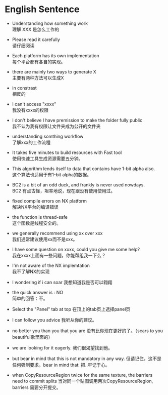 # English Sentence

* Understanding how something work  
  理解 XXX 是怎么工作的  

* Please read it carefully  
  请仔细阅读  

* Each platform has its own implementation   
  每个平台都有各自的实现。
  
* there are mainly two ways to generate X  
  主要有两种方法可以生成X

* in constrast  
  相反的
  
* I can't access "xxxx"  
  我没有xxxx的权限  

* I don't believe I have premission to make the folder fully public  
  我不认为我有权限让文件夹成为公开的文件夹

* understanding somthing workflow  
  了解xxx的工作流程

* It takes five minutes to build resources with Fast tool  
  使用快速工具生成资源需要五分钟。

* This algorithm lends itself to data that contains have 1-bit alpha also.  
  这个算法也适用于有1-bit alpha的数据。
  
* BC2 is a bit of an odd duck, and frankly is never used nowdays.  
  BC2 有点古怪，坦率地说，现在跟没有使用使用过。

* fixed compile errors on NX platform  
  解决NX平台的编译错误

* the function is thread-safe  
  这个函数是线程安全的。

* we generally recommend using xx over xxx  
  我们通常建议使用xx而不是xxx。

* I have some question on xxxx, could you give me some help?  
  我在xxxx上面有一些问题，你能帮组我一下么？

* I'm not aware of the NX implemtation  
  我不了解NX的实现  
  
* I wondering if i can soar
  我想知道我是否可以翱翔
  
* the quick answer is : NO  
  简单的回答：不。

* Select the "Panel" tab at top
  在顶上的tab页上选择panel页

* I can follow you advice
  我听从你的建议。

* no better you than you that you are
  没有比你现在更好的了。（scars to you beautiful歌里面的）

* we are looking for it eagerly.
  我们很渴望找到他。

* but bear in mind that this is not mandatory in any way.
   但请记住，这不是任何强制要求。bear in mind that: 把..牢记于心。

* when CopyResourceRegion twice for the same texture, the barriers need to commit splits
  当对同一个贴图调用两次CopyResourceRegion, barriers 需要分开提交。